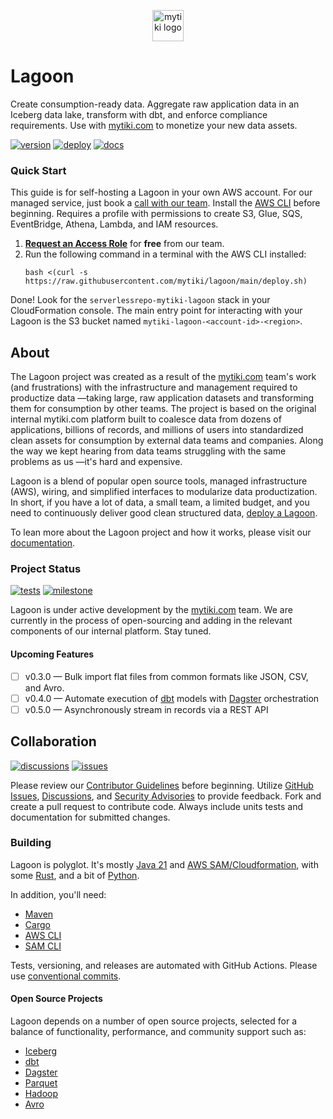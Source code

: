 <p align="center">
  <a href="https://github.com/mytiki/platform">
    <picture>
      <source media="(prefers-color-scheme: dark)" srcset="https://github.com/mytiki/.github/assets/3769672/931b81d7-0359-4e3c-8f86-5b34e5e24d57">
      <source media="(prefers-color-scheme: light)" srcset="https://github.com/mytiki/.github/assets/3769672/10278053-ec4d-40d1-a778-dd03a7d36c95">
      <img alt="mytiki logo" src="https://github.com/mytiki/.github/assets/3769672/10278053-ec4d-40d1-a778-dd03a7d36c95" height="50">
    </picture>
  </a>
</p>

# Lagoon
Create consumption-ready data. Aggregate raw application data in an Iceberg data lake, transform with dbt, and enforce compliance requirements. Use with [mytiki.com](https://mytiki.com) to monetize your new data assets.

[![version](https://img.shields.io/github/v/release/mytiki/lagoon?style=for-the-badge&logo=github&logoColor=white)](https://github.com/mytiki/lagoon/releases/latest)
[![deploy](https://img.shields.io/badge/AWS-DEPLOY-FD8E31?style=for-the-badge&logo=amazon-aws&logoColor=white)](https://us-east-2.console.aws.amazon.com/lambda/home#/create/app?applicationId=arn:aws:serverlessrepo:us-east-2:992382831795:applications/mytiki-lagoon)
[![docs](https://img.shields.io/badge/GET%20STARTED-DOCS-FFE68F?style=for-the-badge&logo=readme&logoColor=white)](https://docs.mytiki.com/docs/productization-overview)

### Quick Start
This guide is for self-hosting a Lagoon in your own AWS account. For our managed service, just book a [call with our team](https://cal.com/team/tiki/beta). Install the [AWS CLI](https://aws.amazon.com/cli/) before beginning. Requires a profile with permissions to create S3, Glue, SQS, EventBridge, Athena, Lambda, and IAM resources.

1. **[Request an Access Role](https://cal.com/team/tiki/beta)** for **free** from our team. 
2. Run the following command in a terminal with the AWS CLI installed:
    ```shell
    bash <(curl -s https://raw.githubusercontent.com/mytiki/lagoon/main/deploy.sh)
    ```
   
Done! Look for the `serverlessrepo-mytiki-lagoon` stack in your CloudFormation console. The main entry point for interacting with your Lagoon is the S3 bucket named `mytiki-lagoon-<account-id>-<region>`.

## About

The Lagoon project was created as a result of the [mytiki.com](https://mytiki.com) team's work (and frustrations) with the infrastructure and management required to productize data —taking large, raw application datasets and transforming them for consumption by other teams. The project is based on the original internal mytiki.com platform built to coalesce data from dozens of applications, billions of records, and millions of users into standardized clean assets for consumption by external data teams and companies. Along the way we kept hearing from data teams struggling with the same problems as us —it's hard and expensive.

Lagoon is a blend of popular open source tools, managed infrastructure (AWS), wiring, and simplified interfaces to modularize data productization. In short, if you have a lot of data, a small team, a limited budget, and you need to continuously deliver good clean structured data, [deploy a Lagoon](https://us-east-2.console.aws.amazon.com/lambda/home#/create/app?applicationId=arn:aws:serverlessrepo:us-east-2:992382831795:applications/mytiki-lagoon).

To lean more about the Lagoon project and how it works, please visit our [documentation](https://docs.mytiki.com/docs/productization-overview).

### Project Status
[![tests](https://img.shields.io/github/actions/workflow/status/mytiki/lagoon/test.yml?style=for-the-badge&logo=github&logoColor=white&label=TESTS)](https://github.com/mytiki/lagoon/actions/workflows/test.yml)
[![milestone](https://img.shields.io/github/milestones/progress/mytiki/lagoon/2?style=for-the-badge&logo=github&logoColor=white)](https://github.com/mytiki/lagoon/milestones)

Lagoon is under active development by the [mytiki.com](https://mytiki.com) team. We are currently in the process of open-sourcing and adding in the relevant components of our internal platform. Stay tuned.

#### Upcoming Features
- [ ] v0.3.0 — Bulk import flat files from common formats like JSON, CSV, and Avro.
- [ ] v0.4.0 — Automate execution of [dbt](https://github.com/dbt-labs/dbt-core) models with [Dagster](https://github.com/dagster-io/dagster) orchestration
- [ ] v0.5.0 — Asynchronously stream in records via a REST API

## Collaboration
[![discussions](https://img.shields.io/github/discussions/mytiki/.github?style=for-the-badge&logo=github&logoColor=white)](https://github.com/orgs/mytiki/discussions)
[![issues](https://img.shields.io/github/issues/mytiki/lagoon?style=for-the-badge&logo=github&logoColor=white)](https://github.com/mytiki/lagoon/issues)

Please review our [Contributor Guidelines](https://github.com/mytiki/.github/blob/main/CONTRIBUTING.md) before beginning. Utilize [GitHub Issues](https://github.com/mytiki/lagoon/issues/new/choose), [Discussions](https://github.com/orgs/mytiki/discussions), and [Security Advisories](https://github.com/mytiki/lagoon/security/advisories/new) to provide feedback. Fork and create a pull request to contribute code. Always include units tests and documentation for submitted changes.

### Building

Lagoon is polyglot. It's mostly [Java 21](https://docs.aws.amazon.com/corretto/latest/corretto-21-ug/downloads-list.html) and [AWS SAM/Cloudformation](https://aws.amazon.com/serverless/sam/), with some [Rust](https://www.rust-lang.org/tools/install), and a bit of [Python](https://www.python.org/downloads/).

In addition, you'll need:
- [Maven](https://maven.apache.org/download.cgi)
- [Cargo](https://doc.rust-lang.org/cargo/getting-started/installation.html)
- [AWS CLI](https://aws.amazon.com/cli/)
- [SAM CLI](https://docs.aws.amazon.com/serverless-application-model/latest/developerguide/serverless-sam-cli-install.html)

Tests, versioning, and releases are automated with GitHub Actions. Please use [conventional commits](https://www.conventionalcommits.org/en/v1.0.0/). 

#### Open Source Projects

Lagoon depends on a number of open source projects, selected for a balance of functionality, performance, and community support such as:

- [Iceberg](https://iceberg.apache.org/)
- [dbt](https://github.com/dbt-labs/dbt-core)
- [Dagster](https://github.com/dagster-io/dagster)
- [Parquet](https://parquet.apache.org/)
- [Hadoop](https://hadoop.apache.org/)
- [Avro](https://avro.apache.org/)

